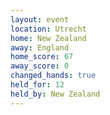 ```yaml
---
layout: event
location: Utrecht
home: New Zealand
away: England
home_score: 67
away_score: 0
changed_hands: true
held_for: 12
held_by: New Zealand
---
```

